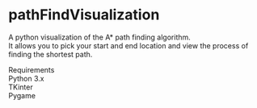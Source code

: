 # pathFindVisualization

A python visualization of the A* path finding algorithm.  
It allows you to pick your start and end location and view the process of finding the shortest path.  

Requirements  
Python 3.x  
TKinter  
Pygame  
